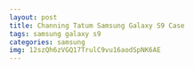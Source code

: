 ```yaml
---
layout: post
title: Channing Tatum Samsung Galaxy S9 Case
tags: samsung galaxy s9
categories: samsung
img: 12szQh6zVGQ17TrulC9vu16aodSpNK6AE
---
```

